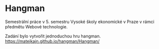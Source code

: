 # Hangman
Semestrální práce v 5. semestru Vysoké školy ekonomické v Praze v rámci předmětu Webové technologie.

Zadání bylo vytvořit jednoduchou hru hangman.
https://matejkajn.github.io/hangman/Hangman/
